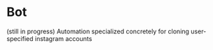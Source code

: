 # Bot
(still in progress)
Automation specialized concretely for cloning user-specified instagram accounts
